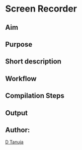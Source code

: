 # Screen Recorder
## Aim 

## Purpose

## Short description


## Workflow

## Compilation Steps

## Output

## Author:
[D Tanuja](https://github.com/tanujadasari)
